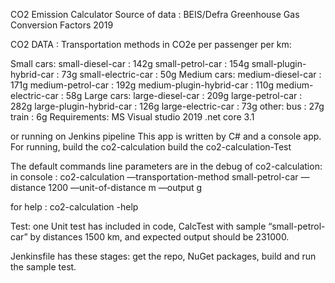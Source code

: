 CO2 Emission Calculator
Source of data : BEIS/Defra Greenhouse Gas Conversion Factors 2019

CO2 DATA :
Transportation methods in CO2e per passenger per km:

Small cars:
small-diesel-car : 142g
small-petrol-car : 154g
small-plugin-hybrid-car : 73g
small-electric-car : 50g
Medium cars:
medium-diesel-car : 171g
medium-petrol-car : 192g
medium-plugin-hybrid-car : 110g
medium-electric-car : 58g
Large cars:
large-diesel-car : 209g
large-petrol-car : 282g
large-plugin-hybrid-car : 126g
large-electric-car : 73g
other:
bus : 27g
train : 6g
Requirements:
MS Visual studio 2019
.net core 3.1

or running on Jenkins pipeline
This app is written by C# and a console app.
For running, build the co2-calculation build the co2-calculation-Test

The default commands line parameters are in the debug of co2-calculation:
in console :
co2-calculation —transportation-method small-petrol-car —distance 1200 —unit-of-distance m —output g

for help :
co2-calculation -help

Test:
one Unit test has included in code, CalcTest with sample “small-petrol-car” by distances 1500 km, and expected output should be 231000.

Jenkinsfile has these stages:
get the repo, NuGet packages, build and run the sample test.
